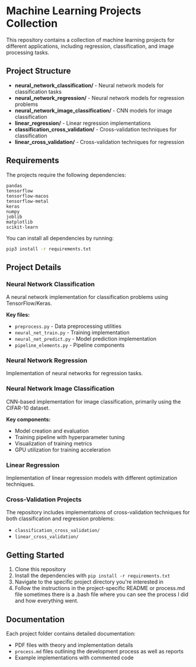 # Machine Learning Projects Collection

This repository contains a collection of machine learning projects for different applications, including regression, classification, and image processing tasks.

## Project Structure

- **neural_network_classification/** - Neural network models for classification tasks
- **neural_network_regression/** - Neural network models for regression problems
- **neural_network_image_classification/** - CNN models for image classification
- **linear_regression/** - Linear regression implementations
- **classification_cross_validation/** - Cross-validation techniques for classification
- **linear_cross_validation/** - Cross-validation techniques for regression

## Requirements

The projects require the following dependencies:

```
pandas
tensorflow
tensorflow-macos
tensorflow-metal
keras
numpy
joblib
matplotlib
scikit-learn
```

You can install all dependencies by running:

```bash
pip3 install -r requirements.txt
```

## Project Details

### Neural Network Classification

A neural network implementation for classification problems using TensorFlow/Keras.

**Key files:**
- `preprocess.py` - Data preprocessing utilities
- `neural_net_train.py` - Training implementation
- `neural_net_predict.py` - Model prediction implementation
- `pipeline_elements.py` - Pipeline components

### Neural Network Regression

Implementation of neural networks for regression tasks.

### Neural Network Image Classification

CNN-based implementation for image classification, primarily using the CIFAR-10 dataset.

**Key components:**
- Model creation and evaluation
- Training pipeline with hyperparameter tuning
- Visualization of training metrics
- GPU utilization for training acceleration

### Linear Regression

Implementation of linear regression models with different optimization techniques.

### Cross-Validation Projects

The repository includes implementations of cross-validation techniques for both classification and regression problems:
- `classification_cross_validation/`
- `linear_cross_validation/`

## Getting Started

1. Clone this repository
2. Install the dependencies with `pip install -r requirements.txt`
3. Navigate to the specific project directory you're interested in
4. Follow the instructions in the project-specific README or process.md file sometimes there is a .bash file where you can see the process I did and how everything went.

## Documentation

Each project folder contains detailed documentation:
- PDF files with theory and implementation details
- `process.md` files outlining the development process as well as reports
- Example implementations with commented code
